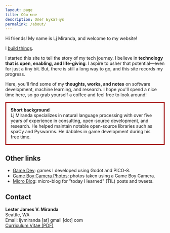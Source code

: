 ```yaml
---
layout: page
title: Обо мне
description: Олег Букатчук
permalink: /about/
---
```


Hi friends! My name is Lj Miranda, and welcome to my website!

I [build things](https://github.com/olegbukatchuk).

I started this site to tell the story of my tech journey. I believe in
**technology that is open, enabling, and life-giving**. I aspire to usher that
potential&mdash;even for just a tiny bit. But, there is still a long way to go,
and this site records my progress.

Here, you'll find some of my **thoughts, works, and notes** on software
development, machine learning, and research. I hope you'll spend a nice time
here, so go grab yourself a coffee and feel free to look around!

<p style="border:3px; border-style:solid; border-color:#a00000; padding: 1em;">
<b>Short background</b><br>
Lj Miranda specializes in natural language processing with over five years of
experience in consulting, open-source development, and research. He helped
maintain notable open-source libraries such as spaCy and Pyswarms. He dabbles
in game development during his free time.
</p>

## Other links

- [Game Dev](https://ljvmiranda921.itch.io): games I developed using Godot and PICO-8.
- [Game Boy Camera Photos](https://ljvmiranda921.github.io/gallery): photos taken using a Game Boy Camera.
- [Micro Blog](https://ljvmiranda.micro.blog): micro-blog for "today I learned" (TIL) posts and tweets.

## Contact

**Lester James V. Miranda**  
Seattle, WA  
Email: ljvmiranda [at] gmail [dot] com  
[Curriculum Vitae (PDF)](https://storage.googleapis.com/ljvmiranda/cv.pdf)


